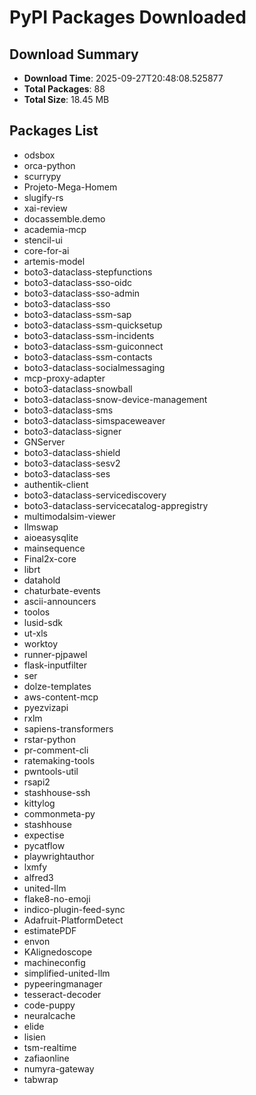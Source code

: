 # PyPI Packages Downloaded

## Download Summary
- **Download Time**: 2025-09-27T20:48:08.525877
- **Total Packages**: 88
- **Total Size**: 18.45 MB

## Packages List
- odsbox
- orca-python
- scurrypy
- Projeto-Mega-Homem
- slugify-rs
- xai-review
- docassemble.demo
- academia-mcp
- stencil-ui
- core-for-ai
- artemis-model
- boto3-dataclass-stepfunctions
- boto3-dataclass-sso-oidc
- boto3-dataclass-sso-admin
- boto3-dataclass-sso
- boto3-dataclass-ssm-sap
- boto3-dataclass-ssm-quicksetup
- boto3-dataclass-ssm-incidents
- boto3-dataclass-ssm-guiconnect
- boto3-dataclass-ssm-contacts
- boto3-dataclass-socialmessaging
- mcp-proxy-adapter
- boto3-dataclass-snowball
- boto3-dataclass-snow-device-management
- boto3-dataclass-sms
- boto3-dataclass-simspaceweaver
- boto3-dataclass-signer
- GNServer
- boto3-dataclass-shield
- boto3-dataclass-sesv2
- boto3-dataclass-ses
- authentik-client
- boto3-dataclass-servicediscovery
- boto3-dataclass-servicecatalog-appregistry
- multimodalsim-viewer
- llmswap
- aioeasysqlite
- mainsequence
- Final2x-core
- librt
- datahold
- chaturbate-events
- ascii-announcers
- toolos
- lusid-sdk
- ut-xls
- worktoy
- runner-pjpawel
- flask-inputfilter
- ser
- dolze-templates
- aws-content-mcp
- pyezvizapi
- rxlm
- sapiens-transformers
- rstar-python
- pr-comment-cli
- ratemaking-tools
- pwntools-util
- rsapi2
- stashhouse-ssh
- kittylog
- commonmeta-py
- stashhouse
- expectise
- pycatflow
- playwrightauthor
- lxmfy
- alfred3
- united-llm
- flake8-no-emoji
- indico-plugin-feed-sync
- Adafruit-PlatformDetect
- estimatePDF
- envon
- KAlignedoscope
- machineconfig
- simplified-united-llm
- pypeeringmanager
- tesseract-decoder
- code-puppy
- neuralcache
- elide
- lisien
- tsm-realtime
- zafiaonline
- numyra-gateway
- tabwrap
